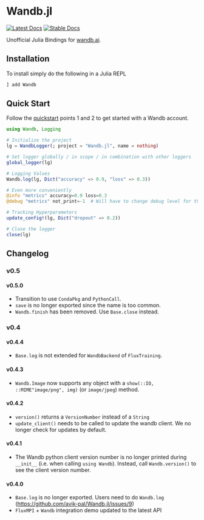 # Wandb.jl

[![Latest Docs](https://img.shields.io/badge/docs-latest-blue.svg)](https://avik-pal.github.io/Wandb.jl/dev/)
[![Stable Docs](https://img.shields.io/badge/docs-stable-blue.svg)](https://avik-pal.github.io/Wandb.jl/stable/)

Unofficial Julia Bindings for [wandb.ai](https://wandb.ai).

## Installation

To install simply do the following in a Julia REPL

```julia
] add Wandb
```

## Quick Start

Follow the [quickstart](https://docs.wandb.ai/quickstart) points 1 and 2 to get started with a Wandb account.

```julia
using Wandb, Logging

# Initialize the project
lg = WandbLogger(; project = "Wandb.jl", name = nothing)

# Set logger globally / in scope / in combination with other loggers
global_logger(lg)

# Logging Values
Wandb.log(lg, Dict("accuracy" => 0.9, "loss" => 0.3))

# Even more conveniently
@info "metrics" accuracy=0.9 loss=0.3
@debug "metrics" not_print=-1  # Will have to change debug level for this to be logged

# Tracking Hyperparameters
update_config!(lg, Dict("dropout" => 0.2))

# Close the logger
close(lg)
```


## Changelog

### v0.5

#### v0.5.0

  * Transition to use `CondaPkg` and `PythonCall`.
  * `save` is no longer exported since the name is too common.
  * `Wandb.finish` has been removed. Use `Base.close` instead.

### v0.4

#### v0.4.4

  * `Base.log` is not extended for `WandbBackend` of `FluxTraining`.

#### v0.4.3

  * `Wandb.Image` now supports any object with a `show(::IO, ::MIME"image/png", img)` (or
    `image/jpeg`) method.

#### v0.4.2

  * `version()` returns a `VersionNumber` instead of a `String`
  * `update_client()` needs to be called to update the wandb client. We no longer check for
    updates by default.

#### v0.4.1

  * The Wandb python client version number is no longer printed during `__init__` (i.e. when
    calling `using Wandb`). Instead, call `Wandb.version()` to see the client version
    number.

#### v0.4.0

  * `Base.log` is no longer exported. Users need to do `Wandb.log`
    (https://github.com/avik-pal/Wandb.jl/issues/9)
  * `FluxMPI` + `Wandb` integration demo updated to the latest API
